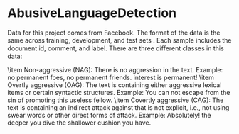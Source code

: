 # AbusiveLanguageDetection
Data for this project comes from Facebook. The format of the data is the same across training, development, and test sets . Each sample includes the document id, comment, and label. There are three diﬀerent classes in this data:

\item Non-aggressive (NAG): There is no aggression in the text. Example: no permanent foes, no permanent friends. interest is permanent! 
\item Overtly aggressive (OAG): The text is containing either aggressive lexical items or certain syntactic structures. Example: You can not escape from the sin of promoting this useless fellow. 
\item Covertly aggressive (CAG): The text is containing an indirect attack against that is not explicit, i.e., not using swear words or other direct forms of attack. Example: Absolutely! the deeper you dive the shallower cushion you have.
